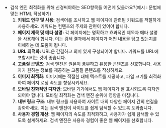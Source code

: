 -   검색 엔진 최적화를 위해 신경써야하는 SEO항목들 어떤게 있을까요?(예시 : 문법에 맞는 HTML 작성하기)
    1. **키워드 연구 및 사용:** 검색어를 조사하고 웹 페이지에 관련된 키워드를 적절하게 사용하세요. 키워드는 컨텐츠의 주제와 관련이 있어야 합니다.
    2. **페이지 제목 및 메타 설명:** 각 페이지에는 명확하고 효과적인 제목과 메타 설명을 사용해야 합니다. 이는 검색 결과에서 페이지가 어떤 내용을 담고 있는지를 이해하는 데 도움이 됩니다.
    3. **URL 최적화:** URL은 간결하고 의미 있게 구성되어야 합니다. 키워드를 URL에 포함시키는 것이 좋습니다.
    4. **고품질 콘텐츠:** 검색 엔진은 원본이 풍부하고 유용한 콘텐츠를 선호합니다. 사용자가 원하는 정보를 제공하는 고품질 콘텐츠를 작성하세요.
    5. **이미지 최적화:** 이미지에는 적절한 대체 텍스트를 제공하고, 파일 크기를 최적화하여 페이지 로딩 속도를 향상시키세요.
    6. **모바일 친화적인 디자인:** 모바일 기기에서도 웹 페이지가 잘 표시되도록 디자인되어야 합니다. 모바일 최적화는 검색 엔진 순위에 영향을 미칩니다.
    7. **내부 링크 구조:** 내부 링크를 사용하여 사이트 내의 다양한 페이지 간의 연결을 강화하세요. 이는 검색 엔진이 사이트를 쉽게 탐색할 수 있도록 도와줍니다.
    8. **사용자 경험 개선:** 웹 페이지의 속도를 최적화하고, 사용자가 쉽게 탐색할 수 있도록 설계하세요. 검색 엔진은 사용자 경험이 좋은 웹 페이지를 선호합니다.
